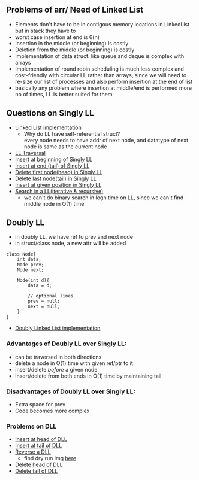## Problems of arr/ Need of Linked List

- Elements don't have to be in contigous memory locations in LinkedList but in stack they have to
- worst case insertion at end is θ(n) 
- Insertion in the middle (or beginning) is costly
- Deletion from the middle (or beginning) is costly
- Implementation of data struct. like queue and deque is complex with arrays
- Implementation of round robin scheduling is much less complex and cost-friendly with circular LL rather than arrays, since we will need to re-size our list of processes and also perform insertion at the end of list
- basically any problem where insertion at middle/end is performed more no of times, LL is better suited for them

## Questions on Singly LL

- [Linked List implementation](Singly_Linked_List/LL_basic)
    - Why do LL have self-referential struct? <br>
        every node needs to have addr of next node, and datatype of next node is same as the current node
- [LL Traversal](Singly_Linked_List/LL_traversal)
- [Insert at beginning of Singly LL](Singly_Linked_List/insert_at_begin.java)
- [Insert at end (tail) of Singly LL](Singly_Linked_List/insert_at_end.java)
- [Delete first node(head) in Singly LL](Singly_Linked_List/delete_first_node.java)
- [Delete last node(tail) in Singly LL](Singly_Linked_List/delete_last_node.java)
- [Insert at given position in Singly LL](Singly_Linked_List/insert_node.java)
- [Search in a LL(iterative & recursive)](Singly_Linked_List/SearchNode.java)
    - we can't do binary search in logn time on LL, since we can't find middle node in O(1) time

## Doubly LL

- in doubly LL, we have ref to prev and next node 
- in struct/class node, a new attr will be added

```
class Node{
    int data;
    Node prev;
    Node next;

    Node(int d){
        data = d;

        // optional lines
        prev = null;
        next = null;
    }
}
```

- [Doubly Linked List implementation](Doubly_Linked_List/LL_basic.java)

### Advantages of Doubly LL over Singly LL:
- can be traversed in both directions
- delete a node in O(1) time with given ref/ptr to it
- insert/delete *before* a given node
- insert/delete from both ends in O(1) time by maintaining tail

### Disadvantages of Doubly LL over Singly LL:
- Extra space for prev
- Code becomes more complex

### Problems on DLL

- [Insert at head of DLL](Doubly_Linked_List/InsertAtHead.java)
- [Insert at tail of DLL](Doubly_Linked_List/InsertAtTail.java)
- [Reverse a DLL](Doubly_Linked_List/Reverse.java)
    - find dry run img [here](imgs/)
- [Delete head of DLL](Doubly_Linked_List/DeleteHead.java)
- [Delete tail of DLL](Doubly_Linked_List/DeleteTail.java)
